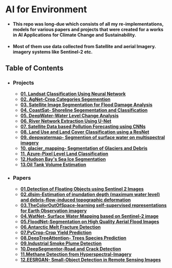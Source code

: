 # AI for Environment
- #### This repo was long-due which consists of all my **re-implementations, models for various papers and projects** that were created for a works in **AI Applications for Climate Change and Sustainability**.
- #### Most of them use data collected from Satellite and aerial Imagery. imagery systems like **Sentinel-2** etc.

## Table of Contents
 - ### Projects
    * [**01. Landsat Classification Using Neural Network**](https://github.com/AdiNarendra98/AI-for-Environment/tree/main/01.%20Landsat%20Classification%20Using%20Neural%20Network)
    * [**02. AgNet-Crop Categories Segemention**](https://github.com/AdiNarendra98/AI-for-Environment/tree/main/02.%20AgNet-Crop%20Categories%20Segemention)
    * [**03. Satellite Image Segmentation for Flood Damage Analysis**](https://github.com/AdiNarendra98/AI-for-Environment/tree/main/03.%20Satellite%20Image%20Segmentation%20for%20Flood%20Damage%20Analysis)
    * [**04. CoastSat- Shoreline Segementation and Classification**](https://github.com/AdiNarendra98/AI-for-Environment/tree/main/04.%20CoastSat-%20Shoreline%20Segementation%20and%20Classification)
    * [**05. DeepWater-Water Level Change Analysis**](https://github.com/AdiNarendra98/AI-for-Environment/tree/main/05.%20DeepWater-Water%20Level%20Change%20Analysis)
    * [**06. River Network Extraction Using U-Net**](https://github.com/AdiNarendra98/AI-for-Environment/tree/main/06.%20River%20Network%20Extraction%20Using%20U-Net)
    * [**07. Satellite Data based Pollution Forecasting using CNNs**](https://github.com/AdiNarendra98/AI-for-Environment/tree/main/07.%20Satellite%20Data%20based%20Pollution%20Forecasting%20using%20CNNs)
    * [**08. Land Use and Land Cover Classification using a ResNet**](https://github.com/AdiNarendra98/AI-for-Environment/tree/main/08.%20Land%20Use%20and%20Land%20Cover%20Classification%20using%20a%20ResNet)
    * [**09. deepwatermap-  Segmention of surface water on multispectral imagery**](https://github.com/AdiNarendra98/AI-for-Environment/tree/main/09.%20deepwatermap-%20%20Segmention%20of%20surface%20water%20on%20multispectral%20imagery)
    * [**10. glacier_mapping- Segmentation of Glaciers and Debris**](https://github.com/AdiNarendra98/AI-for-Environment/tree/main/10.%20glacier_mapping-%20Segmentation%20of%20Glaciers%20and%20Debris)
    * [**11. Azure-Pixel Level Land Classification**](https://github.com/AdiNarendra98/AI-for-Environment/tree/main/11.%20Azure-Pixel%20Level%20Land%20Classification)
    * [**12.Hudson Bay's Sea Ice Segmentation**](https://github.com/AdiNarendra98/AI-for-Environment/tree/main/12.Hudson%20Bay's%20Sea%20Ice%20Segmentation)
    * [**13.Oil Tank Volume Estimation**](https://github.com/AdiNarendra98/AI-for-Environment/tree/main/13.Oil%20Tank%20Volume%20Estimation)
    
 - ### Papers
    * [**01.Detection of Floating Objects using Sentinel 2 Images**](https://github.com/AdiNarendra98/AI-for-Environment/tree/main/Paper%20Re-Implementations/01.Detection%20of%20Floating%20Objects%20using%20Sentinel%202%20Images)
    * [**02.dlsim-Estimation of  inundation depth (maximum water level) and debris-flow-induced topographic deformation**](https://github.com/AdiNarendra98/AI-for-Environment/tree/main/Paper%20Re-Implementations/02.dlsim-Estimation%20of%20%20inundation%20depth%20(maximum%20water%20level)%20and%20debris-flow-induced%20topographic%20deformation)
    * [**03.TheColorOutOfSpace-learning self-supervised representations for Earth Observation imagery**](https://github.com/AdiNarendra98/AI-for-Environment/tree/main/Paper%20Re-Implementations/03.TheColorOutOfSpace-learning%20self-supervised%20representations%20for%20Earth%20Observation%20imagery)
    * [**04.WatNet- Surface Water Mapping based on Sentinel-2 image**](https://github.com/AdiNarendra98/AI-for-Environment/tree/main/Paper%20Re-Implementations/04.WatNet-%20Surface%20Water%20Mapping%20based%20on%20Sentinel-2%20image)
    * [**05.FloodNet-Segmentation on High Quality Aerial Flood Images**](https://github.com/AdiNarendra98/AI-for-Environment/tree/main/Paper%20Re-Implementations/05.FloodNet-Segmentation%20on%20High%20Quality%20Aerial%20Flood%20Images)
    * [**06.Antarctic Melt Fracture Detection**](https://github.com/AdiNarendra98/AI-for-Environment/tree/main/Paper%20Re-Implementations/06.Antarctic%20Melt%20Fracture%20Detection)
    * [**07.PyCrop-Crop Yield Prediction**](https://github.com/AdiNarendra98/AI-for-Environment/tree/main/Paper%20Re-Implementations/07.PyCrop-Crop%20Yield%20Prediction)
    * [**08.DeepTreeAttention- Trees Species Prediction**](https://github.com/AdiNarendra98/AI-for-Environment/tree/main/Paper%20Re-Implementations/08.DeepTreeAttention-%20Trees%20Species%20Prediction)
    * [**09.Industrial Smoke Plume Detection**](https://github.com/AdiNarendra98/AI-for-Environment/tree/main/Paper%20Re-Implementations/09.Industrial%20Smoke%20Plume%20Detection)
    * [**10.DeepSegmentor-Road and Crack Detection**](https://github.com/AdiNarendra98/AI-for-Environment/tree/main/Paper%20Re-Implementations/10.DeepSegmentor-Road%20and%20Crack%20Detection)
    * [**11.Methane Detection from Hyperspectral-Imagery**](https://github.com/AdiNarendra98/AI-for-Environment/tree/main/Paper%20Re-Implementations/11.Methane%20Detection%20from%20Hyperspectral-Imagery)
    * [**12.EESRGAN- Small-Object Detection in Remote Sensing Images**](https://github.com/AdiNarendra98/AI-for-Environment/tree/main/Paper%20Re-Implementations/12.EESRGAN-%20Small-Object%20Detection%20in%20Remote%20Sensing%20Images)



